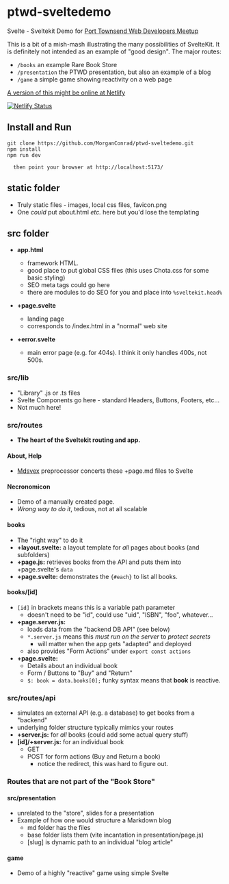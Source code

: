 # ptwd-sveltedemo

Svelte - Sveltekit Demo for [Port Townsend Web Developers Meetup](https://www.meetup.com/port-townsend-web-developers-meetup/)

This is a bit of a mish-mash illustrating the many possibilities of SvelteKit.  It is definitely not intended as an example of "good design".  The major routes:

 - `/books` an example Rare Book Store
 - `/presentation` the PTWD presentation, but also an example of a blog
 - `/game` a simple game showing reactivity on a web page

[A version of this might be online at Netlify](https://pensive-hugle-9e5891.netlify.app/)

[![Netlify Status](https://api.netlify.com/api/v1/badges/46e07044-1e46-4fb0-8b95-0ac51772a14c/deploy-status)](https://app.netlify.com/sites/pensive-hugle-9e5891/deploys)

## Install and Run

```
git clone https://github.com/MorganConrad/ptwd-sveltedemo.git
npm install
npm run dev

  then point your browser at http://localhost:5173/
```

## static folder

 - Truly static files - images, local css files, favicon.png
 - One _could_ put about.html  _etc._ here but you'd lose the templating

## src folder

 - **app.html**

   - framework HTML.
   - good place to put global CSS files (this uses Chota.css for some basic styling)
   - SEO meta tags could go here
   - there are modules to do SEO for you and place into `%sveltekit.head%`

 - **+page.svelte**
   - landing page
   - corresponds to /index.html in a "normal" web site

 - **+error.svelte**
   - main error page (e.g. for 404s).  I think it only handles 400s, not 500s.

### src/lib

 - "Library" .js or .ts files
 - Svelte Components go here - standard Headers, Buttons, Footers, etc...
 - Not much here!

### src/routes

 - **The heart of the Sveltekit routing and app.**

#### About, Help

 - [Mdsvex](https://mdsvex.pngwn.io/) preprocessor concerts these +page.md files to Svelte

#### Necronomicon

 - Demo of a manually created page.
 - _Wrong way to do it_, tedious, not at all scalable

#### books

 - The "right way" to do it
 - **+layout.svelte:** a layout template for _all_ pages about books (and subfolders)
 - **+page.js:** retrieves books from the API and puts them into +page.svelte's `data`
 - **+page.svelte:** demonstrates the `{#each}` to list all books.

#### books/[id]

 - `[id]` in brackets means this is a variable path parameter
   - doesn't need to be "id", could use "uid", "ISBN", "foo", whatever...
 - **+page.server.js:**
   - loads data from the "backend DB API"  (see below)
   - `*.server.js` means this _must run on the server_ to _protect secrets_
     - will matter when the app gets "adapted" and deployed
   - also provides "Form Actions" under `export const actions`
 - **+page.svelte:**
   - Details about an individual book
   - Form / Buttons to "Buy" and "Return"
   - `$: book = data.books[0];` funky syntax means that **book** is reactive.


### src/routes/api

 - simulates an external API (e.g. a database) to get books from a "backend"
 - underlying folder structure typically mimics your routes
 - **+server.js:** for _all_ books (could add some actual query stuff)
 - **[id]/+server.js:** for an individual book
   - GET
   - POST for form actions (Buy and Return a book)
     - notice the redirect, this was hard to figure out.


### Routes that are not part of the "Book Store"

#### src/presentation

 - unrelated to the "store", slides for a presentation
 - Example of how one would structure a Markdown blog
   - md folder has the files
   - base folder lists them (vite incantation in presentation/page.js)
   - [slug] is dynamic path to an individual "blog article"

#### game

 - Demo of a highly "reactive" game using simple Svelte
